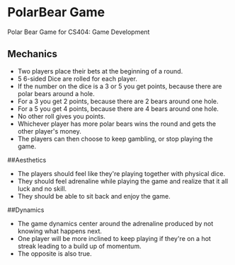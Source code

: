 # PolarBear Game
Polar Bear Game for CS404: Game Development

## Mechanics

- Two players place their bets at the beginning of a round.
- 5 6-sided Dice are rolled for each player. 
- If the number on the dice is a 3 or 5 you get points, because there are polar bears around a hole.
- For a 3 you get 2 points, because there are 2 bears around one hole.
- For a 5 you get 4 points, because there are 4 bears around one hole.
- No other roll gives you points.
- Whichever player has more polar bears wins the round and gets the other player's money. 
- The players can then choose to keep gambling, or stop playing the game.

##Aesthetics

- The players should feel like they're playing together with physical dice.
- They should feel adrenaline while playing the game and realize that it all luck and no skill. 
- They should be able to sit back and enjoy the game.

##Dynamics

- The game dynamics center around the adrenaline produced by not knowing what happens next.
- One player will be more inclined to keep playing if they're on a hot streak leading to a build up of momentum.
- The opposite is also true.
